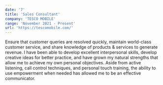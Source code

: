 ```yaml
---
date: '7'
title: 'Sales Consultant'
company: 'TESCO MOBILE'
range: 'November 2021 - Present'
url: 'https://tescomobile.com/'
---
```


Ensure that customer queries are resolved quickly, maintain world-class customer service, and share knowledge of products & services to generate revenue. I have been able to develop excellent interpersonal skills, develop creative ideas for better practice, and have grown my natural strengths that allow me to achieve my own personal objectives. Aside from active listening, call control techniques, and personal touch training, the ability to use empowerment when needed has allowed me to be an effective communicator.
